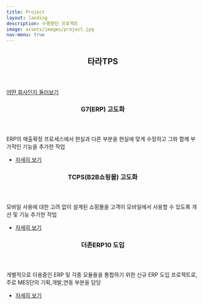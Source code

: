 ```yaml
---
title: Project
layout: landing
description: 수행했던 프로젝트
image: assets/images/project.jpg
nav-menu: true
---
```


<!-- Main -->
<div id="main">

<!-- One -->
<section id="one">
	<div class="inner">
		<header class="major">
			<h2>타라TPS</h2>
		</header>
		<p><a href='https://www.taratps.com/' target='blank'>어떤 회사인지 둘러보기</a></p>
	</div>
</section>

<!-- Two -->
<section id="two" class="spotlights">
	<section>
		<!-- <a href="generic.html" class="image">
			<img src="{% link assets/images/pic08.jpg %}" alt="" data-position="center center" />
		</a> -->
		<div class="content">
			<div class="inner">
				<header class="major">
					<h3>G7(ERP) 고도화</h3>
				</header>
				<p>ERP의 매출확정 프로세스에서 현실과 다른 부분을 현실에 맞게 수정하고 그와 함께 부가적인 기능을 추가한 작업</p>
				<ul class="actions">
					<li><a href="all_posts.html#g7-고도화" class="button">자세히 보기</a></li>
				</ul>
			</div>
		</div>
	</section>
	<section>
		<!-- <a href="generic.html" class="image">
			<img src="{% link assets/images/pic09.jpg %}" alt="" data-position="top center" />
		</a> -->
		<div class="content">
			<div class="inner">
				<header class="major">
					<h3>TCPS(B2B쇼핑몰) 고도화</h3>
				</header>
				<p>모바일 사용에 대한 고려 없이 설계된 쇼핑몰을 고객이 모바일에서 사용할 수 있도록 개선 및 기능 추가한 작업</p>
				<ul class="actions">
					<li><a href="all_posts.html#tcps-고도화" class="button">자세히 보기</a></li>
				</ul>
			</div>
		</div>
	</section>
	<section>
		<!-- <a href="generic.html" class="image">
			<img src="{% link assets/images/pic09.jpg %}" alt="" data-position="top center" />
		</a> -->
		<div class="content">
			<div class="inner">
				<header class="major">
					<h3>더존ERP10 도입</h3>
				</header>
				<p>개별적으로 이용중인 ERP 및 각종 모듈들을 통합하기 위한 신규 ERP 도입 프로젝트로, 주로 MES단의 기획,개발,연동 부분을 담당</p>
				<ul class="actions">
					<li><a href="all_posts.html#더존erp10-도입" class="button">자세히 보기</a></li>
				</ul>
			</div>
		</div>
	</section>
</section>

<!-- Three -->
<!-- <section id="three">
	<div class="inner">
		<header class="major">
			<h2>Massa libero</h2>
		</header>
		<p>Nullam et orci eu lorem consequat tincidunt vivamus et sagittis libero. Mauris aliquet magna magna sed nunc rhoncus pharetra. Pellentesque condimentum sem. In efficitur ligula tate urna. Maecenas laoreet massa vel lacinia pellentesque lorem ipsum dolor. Nullam et orci eu lorem consequat tincidunt. Vivamus et sagittis libero. Mauris aliquet magna magna sed nunc rhoncus amet pharetra et feugiat tempus.</p>
		<ul class="actions">
			<li><a href="generic.html" class="button next">Get Started</a></li>
		</ul>
	</div>
</section> -->

</div>
